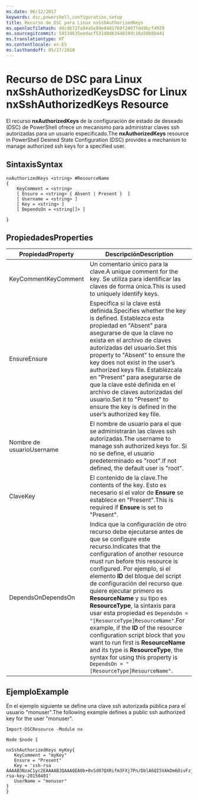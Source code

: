 ```yaml
---
ms.date: 06/12/2017
keywords: dsc,powershell,configuration,setup
title: Recurso de DSC para Linux nxSshAuthorizedKeys
ms.openlocfilehash: d4cdb727a94a5e89e8401769f24977d49bcf4929
ms.sourcegitcommit: 54534635eedacf531d8d6344019dc16a50b8b441
ms.translationtype: HT
ms.contentlocale: es-ES
ms.lasthandoff: 05/17/2018
---
```

# <a name="dsc-for-linux-nxsshauthorizedkeys-resource"></a><span data-ttu-id="335af-103">Recurso de DSC para Linux nxSshAuthorizedKeys</span><span class="sxs-lookup"><span data-stu-id="335af-103">DSC for Linux nxSshAuthorizedKeys Resource</span></span>

<span data-ttu-id="335af-104">El recurso **nxAuthorizedKeys** de la configuración de estado de deseado (DSC) de PowerShell ofrece un mecanismo para administrar claves ssh autorizadas para un usuario especificado.</span><span class="sxs-lookup"><span data-stu-id="335af-104">The **nxAuthorizedKeys** resource in PowerShell Desired State Configuration (DSC) provides a mechanism to manage authorized ssh keys for a specified user.</span></span>

## <a name="syntax"></a><span data-ttu-id="335af-105">Sintaxis</span><span class="sxs-lookup"><span data-stu-id="335af-105">Syntax</span></span>

```
nxAuthorizedKeys <string> #ResourceName
{
    KeyComment = <string>
    [ Ensure = <string> { Absent | Present }  ]
    [ Username = <string> ]
    [ Key = <string> ]
    [ DependsOn = <string[]> ]

}
```

## <a name="properties"></a><span data-ttu-id="335af-106">Propiedades</span><span class="sxs-lookup"><span data-stu-id="335af-106">Properties</span></span>

|  <span data-ttu-id="335af-107">Propiedad</span><span class="sxs-lookup"><span data-stu-id="335af-107">Property</span></span> |  <span data-ttu-id="335af-108">Descripción</span><span class="sxs-lookup"><span data-stu-id="335af-108">Description</span></span> |
|---|---|
| <span data-ttu-id="335af-109">KeyComment</span><span class="sxs-lookup"><span data-stu-id="335af-109">KeyComment</span></span>| <span data-ttu-id="335af-110">Un comentario único para la clave.</span><span class="sxs-lookup"><span data-stu-id="335af-110">A unique comment for the key.</span></span> <span data-ttu-id="335af-111">Se utiliza para identificar las claves de forma única.</span><span class="sxs-lookup"><span data-stu-id="335af-111">This is used to uniquely identify keys.</span></span>|
| <span data-ttu-id="335af-112">Ensure</span><span class="sxs-lookup"><span data-stu-id="335af-112">Ensure</span></span>| <span data-ttu-id="335af-113">Especifica si la clave está definida.</span><span class="sxs-lookup"><span data-stu-id="335af-113">Specifies whether the key is defined.</span></span> <span data-ttu-id="335af-114">Establezca esta propiedad en "Absent" para asegurarse de que la clave no exista en el archivo de claves autorizadas del usuario.</span><span class="sxs-lookup"><span data-stu-id="335af-114">Set this property to "Absent" to ensure the key does not exist in the user’s authorized keys file.</span></span> <span data-ttu-id="335af-115">Establézcala en "Present" para asegurarse de que la clave esté definida en el archivo de claves autorizadas del usuario.</span><span class="sxs-lookup"><span data-stu-id="335af-115">Set it to "Present" to ensure the key is defined in the user’s authorized key file.</span></span>|
| <span data-ttu-id="335af-116">Nombre de usuario</span><span class="sxs-lookup"><span data-stu-id="335af-116">Username</span></span>| <span data-ttu-id="335af-117">El nombre de usuario para el que se administrarán las claves ssh autorizadas.</span><span class="sxs-lookup"><span data-stu-id="335af-117">The username to manage ssh authorized keys for.</span></span> <span data-ttu-id="335af-118">Si no se define, el usuario predeterminado es "root".</span><span class="sxs-lookup"><span data-stu-id="335af-118">If not defined, the default user is "root".</span></span>|
| <span data-ttu-id="335af-119">Clave</span><span class="sxs-lookup"><span data-stu-id="335af-119">Key</span></span>| <span data-ttu-id="335af-120">El contenido de la clave.</span><span class="sxs-lookup"><span data-stu-id="335af-120">The contents of the key.</span></span> <span data-ttu-id="335af-121">Esto es necesario si el valor de **Ensure** se establece en "Present".</span><span class="sxs-lookup"><span data-stu-id="335af-121">This is required if **Ensure** is set to "Present".</span></span>|
| <span data-ttu-id="335af-122">DependsOn</span><span class="sxs-lookup"><span data-stu-id="335af-122">DependsOn</span></span> | <span data-ttu-id="335af-123">Indica que la configuración de otro recurso debe ejecutarse antes de que se configure este recurso.</span><span class="sxs-lookup"><span data-stu-id="335af-123">Indicates that the configuration of another resource must run before this resource is configured.</span></span> <span data-ttu-id="335af-124">Por ejemplo, si el elemento **ID** del bloque del script de configuración del recurso que quiere ejecutar primero es **ResourceName** y su tipo es **ResourceType**, la sintaxis para usar esta propiedad es `DependsOn = "[ResourceType]ResourceName"`.</span><span class="sxs-lookup"><span data-stu-id="335af-124">For example, if the **ID** of the resource configuration script block that you want to run first is **ResourceName** and its type is **ResourceType**, the syntax for using this property is `DependsOn = "[ResourceType]ResourceName"`.</span></span>|

## <a name="example"></a><span data-ttu-id="335af-125">Ejemplo</span><span class="sxs-lookup"><span data-stu-id="335af-125">Example</span></span>

<span data-ttu-id="335af-126">En el ejemplo siguiente se define una clave ssh autorizada pública para el usuario "monuser".</span><span class="sxs-lookup"><span data-stu-id="335af-126">The following example defines a public ssh authorized key for the user "monuser".</span></span>

```
Import-DSCResource -Module nx

Node $node {

nxSshAuthorizedKeys myKey{
   KeyComment = "myKey"
   Ensure = "Present"
   Key = 'ssh-rsa AAAAB3NzaC1yc2EAAAABJQAAAQEA0b+0xSd07QXRifm3FXj7Pn/DblA6QI5VAkDm6OivFzj3U6qGD1VJ6AAxWPCyMl/qhtpRtxZJDu/TxD8AyZNgc8aN2CljN1hOMbBRvH2q5QPf/nCnnJRaGsrxIqZjyZdYo9ZEEzjZUuMDM5HI1LA9B99k/K6PK2Bc1NLivpu7nbtVG2tLOQs+GefsnHuetsRMwo/+c3LtwYm9M0XfkGjYVCLO4CoFuSQpvX6AB3TedUy6NZ0iuxC0kRGg1rIQTwSRcw+McLhslF0drs33fw6tYdzlLBnnzimShMuiDWiT37WqCRovRGYrGCaEFGTG2e0CN8Co8nryXkyWc6NSDNpMzw== rsa-key-20150401'
   UserName = "monuser"
}
}
```